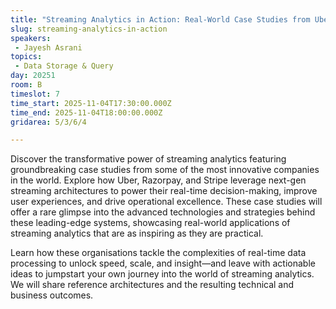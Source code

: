 ```yaml
---
title: "Streaming Analytics in Action: Real-World Case Studies from Uber, Razorpay, and Stripe"
slug: streaming-analytics-in-action
speakers:
 - Jayesh Asrani
topics: 
 - Data Storage & Query
day: 20251
room: B
timeslot: 7
time_start: 2025-11-04T17:30:00.000Z
time_end: 2025-11-04T18:00:00.000Z
gridarea: 5/3/6/4

---
```


Discover the transformative power of streaming analytics featuring groundbreaking case studies from some of the most innovative companies in the world. Explore how Uber, Razorpay, and Stripe leverage next-gen streaming architectures to power their real-time decision-making, improve user experiences, and drive operational excellence. These case studies will offer a rare glimpse into the advanced technologies and strategies behind these leading-edge systems, showcasing real-world applications of streaming analytics that are as inspiring as they are practical.

Learn how these organisations tackle the complexities of real-time data processing to unlock speed, scale, and insight—and leave with actionable ideas to jumpstart your own journey into the world of streaming analytics. We will share reference architectures and the resulting technical and business outcomes.